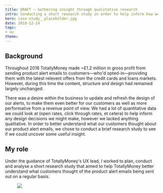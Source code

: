 ```yaml
---
title: DRAFT — Gathering insight through qualitative research
intro: Conducting a short research study in order to help inform how we might improve a key customer touchpoint.
hero: case-study__placeholder.jpg
date: 2018-12-14
tags: 
- ux
theme: 
---
```


## Background

Throughout 2018 TotallyMoney made ~£1.2 million in gross profit from sending product alert emails to customers—who'd opted-in—providing them with the latest relevent offers from the credit cards and loans markets. However, during this time the content, structure and design had remained largely unchanged.

There was a desire within the business to update and refresh the design of our alerts, to make them even better for our customers as well as more performative from a revenue point of view. We had a lot of quantitative data we could look at (open rates, click through rates, et cetera) to help inform any design decisions we might make, however we lacked anything qualitative. In order to better understand what our customers thought about our product alert emails, we chose to conduct a brief research study to see if we could uncover some useful insight.

## My role

Under the guidance of TotallyMoney's UX lead, I worked to plan, conduct and analyse a short research study that aimed to help TotallyMoney better understand what customers thought of the product alert emails being sent out on a regular basis. 

<figure>
	<img src="/_assets/img/case-study__placeholder.jpg" />
</figure>



